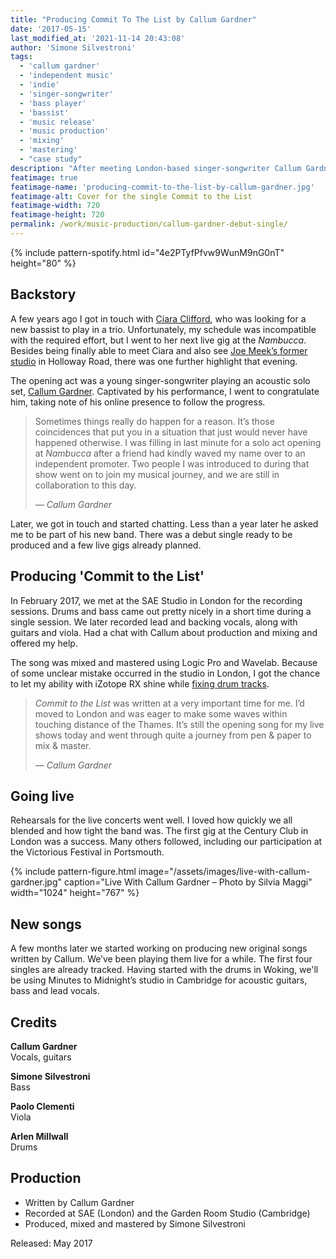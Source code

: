 ```yaml
---
title: "Producing Commit To The List by Callum Gardner"
date: '2017-05-15'
last_modified_at: '2021-11-14 20:43:08'
author: 'Simone Silvestroni'
tags: 
  - 'callum gardner'
  - 'independent music'
  - 'indie'
  - 'singer-songwriter'
  - 'bass player'
  - 'bassist'
  - 'music release'
  - 'music production'
  - 'mixing'
  - 'mastering'
  - "case study"
description: "After meeting London-based singer-songwriter Callum Gardner, we got to know each other and started producing his debut single."
featimage: true
featimage-name: 'producing-commit-to-the-list-by-callum-gardner.jpg'
featimage-alt: Cover for the single Commit to the List
featimage-width: 720
featimage-height: 720
permalink: /work/music-production/callum-gardner-debut-single/
---
```

{% include pattern-spotify.html id="4e2PTyfPfvw9WunM9nG0nT" height="80" %}

## Backstory

A few years ago I got in touch with [Ciara Clifford](https://open.spotify.com/artist/6y4HZjrBa7CMWVdyIkV5RQ), who was looking for a new bassist to play in a trio. Unfortunately, my schedule was incompatible with the required effort, but I went to her next live gig at the _Nambucca_. Besides being finally able to meet Ciara and also see [Joe Meek’s former studio](https://en.wikipedia.org/wiki/Joe_Meek) in Holloway Road, there was one further highlight that evening. 

The opening act was a young singer-songwriter playing an acoustic solo set, [Callum Gardner](https://callumgardnerofficial.com/). Captivated by his performance, I went to congratulate him, taking note of his online presence to follow the progress.

> Sometimes things really do happen for a reason. It’s those coincidences that put you in a situation that just would never have happened otherwise. I was filling in last minute for a solo act opening at _Nambucca_ after a friend had kindly waved my name over to an independent promoter. Two people I was introduced to during that show went on to join my musical journey, and we are still in collaboration to this day.
> 
> <cite>— Callum Gardner</cite>

Later, we got in touch and started chatting. Less than a year later he asked me to be part of his new band. There was a debut single ready to be produced and a few live gigs already planned.

## Producing 'Commit to the List'

In February 2017, we met at the SAE Studio in London for the recording sessions. Drums and bass came out pretty nicely in a short time during a single session. We later recorded lead and backing vocals, along with guitars and viola. Had a chat with Callum about production and mixing and offered my help.

The song was mixed and mastered using Logic Pro and Wavelab. Because of some unclear mistake occurred in the studio in London, I got the chance to let my ability with iZotope RX shine while [fixing drum tracks](/work/sound-design/drums-restoration/).

> _Commit to the List_ was written at a very important time for me. I’d moved to London and was eager to make some waves within touching distance of the Thames. It’s still the opening song for my live shows today and went through quite a journey from pen & paper to mix & master.
> 
> <cite>— Callum Gardner</cite>

## Going live

Rehearsals for the live concerts went well. I loved how quickly we all blended and how tight the band was. The first gig at the Century Club in London was a success. Many others followed, including our participation at the Victorious Festival in Portsmouth.

{% include pattern-figure.html image="/assets/images/live-with-callum-gardner.jpg" caption="Live With Callum Gardner – Photo by Silvia Maggi" width="1024" height="767" %}

## New songs

A few months later we started working on producing new original songs written by Callum. We’ve been playing them live for a while. The first four singles are already tracked. Having started with the drums in Woking, we'll be using Minutes to Midnight’s studio in Cambridge for acoustic guitars, bass and lead vocals.

## Credits

**Callum Gardner**<br>
Vocals, guitars

**Simone Silvestroni**<br>
Bass

**Paolo Clementi**<br>
Viola

**Arlen Millwall**<br>
Drums

## Production

- Written by Callum Gardner
- Recorded at SAE (London) and the Garden Room Studio (Cambridge)
- Produced, mixed and mastered by Simone Silvestroni

Released: May 2017